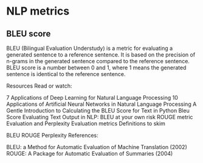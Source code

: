 # NLP metrics

## BLEU score

BLEU (Bilingual Evaluation Understudy) is a metric for evaluating a generated sentence to a reference sentence. It is based on the precision of n-grams in the generated sentence compared to the reference sentence. BLEU score is a number between 0 and 1, where 1 means the generated sentence is identical to the reference sentence.

Resources
Read or watch:

7 Applications of Deep Learning for Natural Language Processing
10 Applications of Artificial Neural Networks in Natural Language Processing
A Gentle Introduction to Calculating the BLEU Score for Text in Python
Bleu Score
Evaluating Text Output in NLP: BLEU at your own risk
ROUGE metric
Evaluation and Perplexity
Evaluation metrics
Definitions to skim

BLEU
ROUGE
Perplexity
References:

BLEU: a Method for Automatic Evaluation of Machine Translation (2002)
ROUGE: A Package for Automatic Evaluation of Summaries (2004)
